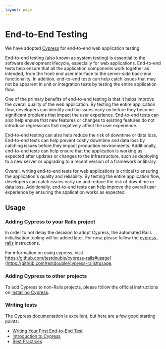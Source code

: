 ```yaml
---
layout: page
---
```


# End-to-End Testing

We have adopted [Cypress](https://www.cypress.io) for end-to-end web application testing.

End-to-end testing (also known as system testing) is essential to the software development lifecycle, especially for web applications. End-to-end tests help ensure that all the application components work together as intended, from the front-end user interface to the server-side back-end functionality. In addition, end-to-end tests can help catch issues that may not be apparent in unit or integration tests by testing the entire application flow.

One of the primary benefits of end-to-end testing is that it helps improve the overall quality of the web application. By testing the entire application flow, developers can identify and fix issues early on before they become significant problems that impact the user experience. End-to-end tests can also help ensure that new features or changes to existing features do not introduce regressions that negatively affect the user experience.

End-to-end testing can also help reduce the risk of downtime or data loss. End-to-end tests can help prevent costly downtime and data loss by catching issues before they impact production environments. Additionally, end-to-end tests can help ensure that the application is working as expected after updates or changes to the infrastructure, such as deploying to a new server or upgrading to a recent version of a framework or library.

Overall, writing end-to-end tests for web applications is critical to ensuring the application's quality and reliability. By testing the entire application flow, developers can catch issues early on and reduce the risk of downtime or data loss. Additionally, end-to-end tests can help improve the overall user experience by ensuring the application works as expected.

## Usage

### Adding Cypress to your Rails project

In order to not delay the decision to adopt Cypress, the automated Rails initialisation tooling will be added later. For now, please follow the [cypress-rails](https://github.com/testdouble/cypress-rails) instructions.

For information on using cypress, visit <https://github.com/testdouble/cypress-rails#usage](https://github.com/testdouble/cypress-rails#usage>.

### Adding Cypress to other projects

To add Cypress to non-Rails projects, please follow the official instructions on [installing Cypress](https://docs.cypress.io/guides/getting-started/installing-cypress).

### Writing tests

The Cypress documentation is excellent, but here are a few good starting points:

* [Writing Your First End-to-End Test](https://docs.cypress.io/guides/end-to-end-testing/writing-your-first-end-to-end-test)
* [Introduction to Cypress](https://docs.cypress.io/guides/core-concepts/introduction-to-cypress)
* [Best Practices](https://docs.cypress.io/guides/references/best-practices)
